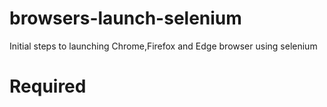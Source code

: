 # browsers-launch-selenium

Initial steps to launching Chrome,Firefox and Edge browser using selenium

# Required 


